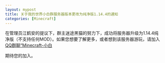 ```yaml
---
layout: mypost
title: 关于我的世界小白群服务器版本更改为纯净版1.14.4的通知
categories: [Minecraft]
---
```

在管理员江鹤安的提议下，群主迷途黑猫的努力下，成功将服务器升级为1.14.4纯净版（不支持任何MOD）。如果您想要了解更多，或者想到该服务器游玩，请加入[QQ群聊“Minecraft-小白](https://jq.qq.com/?_wv=1027&k=5O9kaw1 "QQ群聊Minecraft-小白")

期待您的加入。
